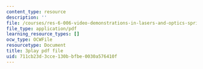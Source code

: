 ```yaml
---
content_type: resource
description: ''
file: /courses/res-6-006-video-demonstrations-in-lasers-and-optics-spring-2008/711cb23d3cce130bbfbe0030a576410f_EBVNbRN805o.pdf
file_type: application/pdf
learning_resource_types: []
ocw_type: OCWFile
resourcetype: Document
title: 3play pdf file
uid: 711cb23d-3cce-130b-bfbe-0030a576410f
---
```

